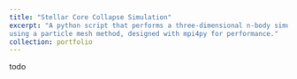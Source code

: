 ```yaml
---
title: "Stellar Core Collapse Simulation"
excerpt: "A python script that performs a three-dimensional n-body simulation
using a particle mesh method, designed with mpi4py for performance."
collection: portfolio
---
```


todo



<!-- <br/><img src='/images/500x300.png'> --> 


